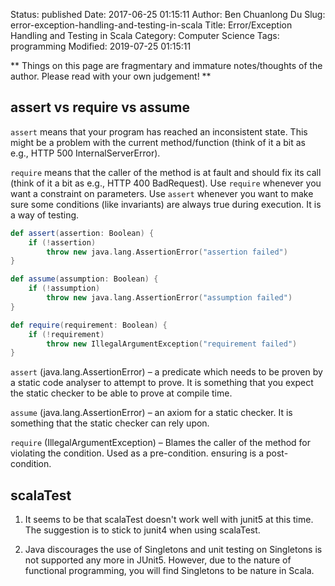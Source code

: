 Status: published
Date: 2017-06-25 01:15:11
Author: Ben Chuanlong Du
Slug: error-exception-handling-and-testing-in-scala
Title: Error/Exception Handling and Testing in Scala
Category: Computer Science
Tags: programming
Modified: 2019-07-25 01:15:11

**
Things on this page are
fragmentary and immature notes/thoughts of the author.
Please read with your own judgement!
**

## assert vs require vs assume

`assert` means that your program has reached an inconsistent state.
This might be a problem with the current method/function 
(think of it a bit as e.g., HTTP 500 InternalServerError).

`require` means that the caller of the method is at fault 
and should fix its call (think of it a bit as e.g., HTTP 400 BadRequest).
Use `require` whenever you want a constraint on parameters.
Use `assert` whenever you want to make sure some conditions (like invariants) are always true during execution. 
It is a way of testing.

```scala
def assert(assertion: Boolean) { 
    if (!assertion) 
        throw new java.lang.AssertionError("assertion failed") 
} 

def assume(assumption: Boolean) { 
    if (!assumption) 
        throw new java.lang.AssertionError("assumption failed") 
} 

def require(requirement: Boolean) { 
    if (!requirement) 
        throw new IllegalArgumentException("requirement failed") 
} 
```

`assert` (java.lang.AssertionError) – a predicate which needs to be proven by a static code analyser to attempt to prove. 
It is something that you expect the static checker to be able to prove at compile time.

`assume` (java.lang.AssertionError) – an axiom for a static checker. 
It is something that the static checker can rely upon.

`require` (IllegalArgumentException) – Blames the caller of the method for violating the condition. 
Used as a pre-condition. ensuring is a post-condition.


## scalaTest

1. It seems to be that scalaTest doesn't work well with junit5 at this time. 
  The suggestion is to stick to junit4 when using scalaTest.

2. Java discourages the use of Singletons and unit testing on Singletons is not supported any more in JUnit5. 
  However, 
  due to the nature of functional programming, 
  you will find Singletons to be nature in Scala.


